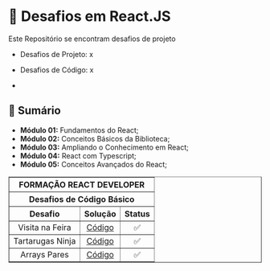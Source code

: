 
# 📌 **Desafios em React.JS**


Este Repositório se encontram desafios de projeto

- Desafios de Projeto: x
- Desafios de Código: x

- <br>

## 📎 **Sumário**

- **Módulo 01:** Fundamentos do React;
- **Módulo 02:** Conceitos Básicos da Biblioteca;
- **Módulo 03:** Ampliando o Conhecimento em React;
- **Módulo 04:** React com Typescript;
- **Módulo 05:** Conceitos Avançados do React;
<table border=1>
    <tr>
        <th colspan="3" style="text-align:center"><b>FORMAÇÃO REACT DEVELOPER</b></th>
    </tr>
    <tr>
        <th colspan="3" style="text-align:center">Desafios de Código Básico</th>
    </tr>
    <tr>
        <th style="text-align:center">Desafio</th>
        <th style="text-align:center">Solução</th>
        <th style="text-align:center">Status</th>
    </tr>
    <tr>
        <td align="center">Visita na Feira</td>
        <td align="center"><a href="#">Código</a></td>
        <td align="center">✅</td>
    </tr>
    <tr>
        <td align="center">Tartarugas Ninja</td>
        <td align="center"><a href="#">Código</a></td>
        <td align="center">✅</td>
    </tr>
    <tr>
        <td align="center">Arrays Pares</td>
        <td align="center"><a href="#">Código</a></td>
        <td align="center">✅</td>
    </tr>
</table>
